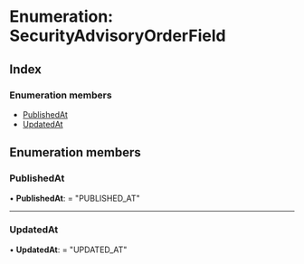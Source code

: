 
# Enumeration: SecurityAdvisoryOrderField

## Index

### Enumeration members

* [PublishedAt](securityadvisoryorderfield.md#publishedat)
* [UpdatedAt](securityadvisoryorderfield.md#updatedat)

## Enumeration members

###  PublishedAt

• **PublishedAt**: = "PUBLISHED_AT"

___

###  UpdatedAt

• **UpdatedAt**: = "UPDATED_AT"
